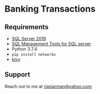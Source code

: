 # Banking Transactions
## Requirements
* [SQL Server 2019](https://www.microsoft.com/en-us/sql-server/sql-server-downloads)
* [SQL Management Tools for SQL server](https://www.guru99.com/top-20-sql-management-tools.html)
* Python 3.7.4
* ``pip install networkx``
* [kivy](https://kivy.org/#download)
## Support
Reach out to me at riasiarman@yahoo.com
